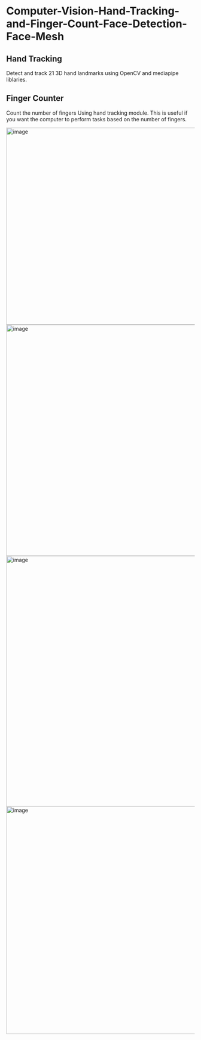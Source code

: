 # Computer-Vision-Hand-Tracking-and-Finger-Count-Face-Detection-Face-Mesh

## Hand Tracking
Detect and track 21 3D hand landmarks using OpenCV and mediapipe liblaries.

## Finger Counter
Count the number of fingers Using hand tracking module. This is useful if you want the computer to perform tasks based on the number of fingers.


<img width="525" alt="image" src="https://github.com/yy7-f/Computer-Vision-Hand-Tracking-and-Finger-Count/assets/76237852/e9b99db8-40fb-421b-b107-d4275f2b3915">

<img width="616" alt="image" src="https://github.com/yy7-f/Computer-Vision-Hand-Tracking-and-Finger-Count/assets/76237852/dec292aa-c653-47ce-bf4c-3bf9188606ae">

<img width="667" alt="image" src="https://github.com/yy7-f/Computer-Vision-Hand-Tracking-and-Finger-Count/assets/76237852/3dbb8459-73c3-44f5-b652-efdf5aea6c55">

<img width="607" alt="image" src="https://github.com/yy7-f/Computer-Vision-Hand-Tracking-and-Finger-Count/assets/76237852/ba960de7-0ace-4f2b-abcd-08a95d010981">
